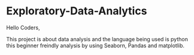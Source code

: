 # Exploratory-Data-Analytics

Hello Coders,

This project is about data analysis and the language being used is python  this beginner freindly analysis by using Seaborn, Pandas and matplotlib.
